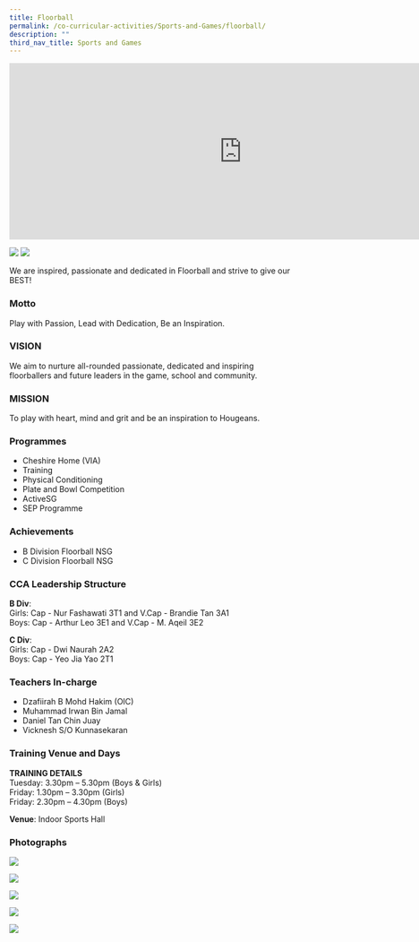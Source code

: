 ```yaml
---
title: Floorball
permalink: /co-curricular-activities/Sports-and-Games/floorball/
description: ""
third_nav_title: Sports and Games
---
```

<center><iframe width="830" height="315" src="https://www.youtube.com/embed/YfXCFszSLgE" title="2022 Floorball Open House" frameborder="0" allow="accelerometer; autoplay; clipboard-write; encrypted-media; gyroscope; picture-in-picture" allowfullscreen=""></iframe></center>

![](/images/flb1.jpeg)
![](/images/flb2.jpeg)

We are inspired, passionate and dedicated in Floorball and strive to give our BEST!

### Motto  
Play with Passion, Lead with Dedication, Be an Inspiration.

### VISION
We aim to nurture all-rounded passionate, dedicated and inspiring floorballers and future leaders in the game, school and community.

### MISSION
To play with heart, mind and grit and be an inspiration to Hougeans.


### Programmes

*   Cheshire Home (VIA)
*   Training
*   Physical Conditioning
*   Plate and Bowl Competition
*   ActiveSG
*   SEP Programme

### Achievements

*   B Division Floorball NSG
*   C Division Floorball NSG

### CCA Leadership Structure
**B Div**:   
Girls: Cap - Nur Fashawati 3T1 and V.Cap - Brandie Tan 3A1   
Boys: Cap - Arthur Leo 3E1 and V.Cap - M. Aqeil 3E2

**C Div**:   
Girls: Cap - Dwi Naurah 2A2   
Boys: Cap - Yeo Jia Yao 2T1

### Teachers In-charge
*  Dzafiirah B Mohd Hakim (OIC)
*  Muhammad Irwan Bin Jamal
*  Daniel Tan Chin Juay
*  Vicknesh S/O Kunnasekaran

### Training Venue and Days
**TRAINING DETAILS**  
Tuesday: 3.30pm – 5.30pm (Boys &amp; Girls)      
Friday: 1.30pm – 3.30pm (Girls)  
Friday: 2.30pm – 4.30pm (Boys)

**Venue**: Indoor Sports Hall 


### Photographs

![](/images/flb3.jpeg)

![](/images/flb4.jpeg)

![](/images/flb5.jpeg)

![](/images/flb6.jpeg)

![](/images/flb7.jpeg)